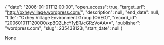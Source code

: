 {
  "date": "2006-01-01T12:00:00", 
  "open_access": true, 
  "target_url": "http://oxheyvillage.wordpress.com/", 
  "description": null, 
  "end_date": null, 
  "title": "Oxhey Village Environment Group (OVEG)", 
  "record_id": "20060101T120000/xpBQ2LhcY1yER/cGRzVoAA==", 
  "publisher": "wordpress.com", 
  "slug": 235438123, 
  "start_date": null
}

None